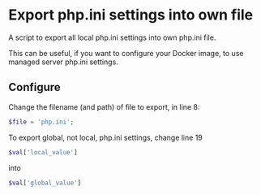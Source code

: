 # Export php.ini settings into own file

A script to export all local php.ini settings into own php.ini file. 

This can be useful, if you want to configure your Docker image, to use managed server php.ini settings.

## Configure

Change the filename (and path) of file to export, in line 8:

```php
$file = 'php.ini';
```

To export global, not local, php.ini settings, change line 19

```php
$val['local_value']
```

into 

```php
$val['global_value']
```
